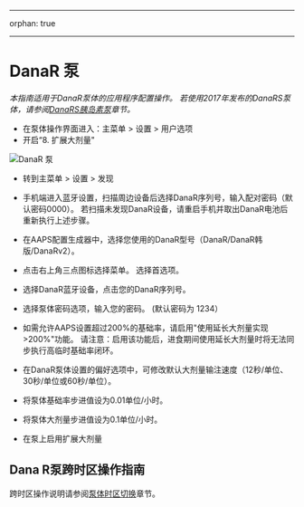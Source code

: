 * * *

orphan: true

* * *

# DanaR 泵

*本指南适用于DanaR泵体的应用程序配置操作。 若使用2017年发布的DanaRS泵体，请参阅[DanaRS胰岛素泵](./DanaRS-Insulin-Pump.md)章节。*

* 在泵体操作界面进入：主菜单 > 设置 > 用户选项
* 开启“8. 扩展大剂量"

![DanaR 泵](../images/danar1.png)

* 转到主菜单 > 设置 > 发现
* 手机端进入蓝牙设置，扫描周边设备后选择DanaR序列号，输入配对密码（默认密码0000）。 若扫描未发现DanaR设备，请重启手机并取出DanaR电池后重新执行上述步骤。

* 在AAPS配置生成器中，选择您使用的DanaR型号（DanaR/DanaR韩版/DanaRv2）。

* 点击右上角三点图标选择菜单。 选择首选项。
* 选择DanaR蓝牙设备，点击您的DanaR序列号。
* 选择泵体密码选项，输入您的密码。 (默认密码为 1234）
* 如需允许AAPS设置超过200%的基础率，请启用"使用延长大剂量实现>200%"功能。 请注意：启用该功能后，进食期间使用延长大剂量时将无法同步执行高临时基础率闭环。
* 在DanaR泵体设置的偏好选项中，可修改默认大剂量输注速度（12秒/单位、30秒/单位或60秒/单位）。
* 将泵体基础率步进值设为0.01单位/小时。
* 将泵体大剂量步进值设为0.1单位/小时。
* 在泵上启用扩展大剂量

## Dana R泵跨时区操作指南

跨时区操作说明请参阅[泵体时区切换](#timezone-traveling-danarv2-danars)章节。